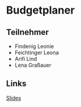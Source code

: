 # Budgetplaner 

## Teilnehmer
- Findenig Leonie
- Feichtinger Leona 
- Arifi Lind 
- Lena Graßauer 

## Links 
[Slides](https://2425-3ahif-syp.github.io/02-projekte-budgetplaner/slides/slides)

